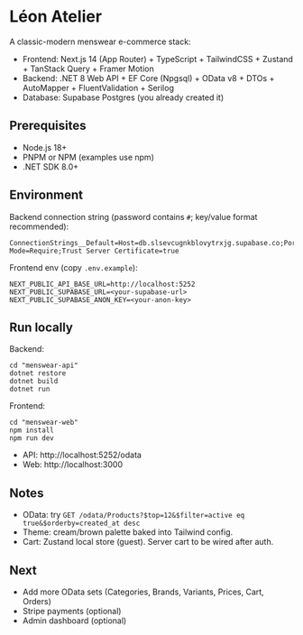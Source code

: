 # Léon Atelier

A classic-modern menswear e-commerce stack:

- Frontend: Next.js 14 (App Router) + TypeScript + TailwindCSS + Zustand + TanStack Query + Framer Motion
- Backend: .NET 8 Web API + EF Core (Npgsql) + OData v8 + DTOs + AutoMapper + FluentValidation + Serilog
- Database: Supabase Postgres (you already created it)

## Prerequisites

- Node.js 18+
- PNPM or NPM (examples use npm)
- .NET SDK 8.0+

## Environment

Backend connection string (password contains `#`; key/value format recommended):

```
ConnectionStrings__Default=Host=db.slsevcugnkblovytrxjg.supabase.co;Port=5432;Database=postgres;Username=postgres;Password=Menswear111666#;SSL Mode=Require;Trust Server Certificate=true
```

Frontend env (copy `.env.example`):

```
NEXT_PUBLIC_API_BASE_URL=http://localhost:5252
NEXT_PUBLIC_SUPABASE_URL=<your-supabase-url>
NEXT_PUBLIC_SUPABASE_ANON_KEY=<your-anon-key>
```

## Run locally

Backend:

```
cd "menswear-api"
dotnet restore
dotnet build
dotnet run
```

Frontend:

```
cd "menswear-web"
npm install
npm run dev
```

- API: http://localhost:5252/odata
- Web: http://localhost:3000

## Notes

- OData: try `GET /odata/Products?$top=12&$filter=active eq true&$orderby=created_at desc`
- Theme: cream/brown palette baked into Tailwind config.
- Cart: Zustand local store (guest). Server cart to be wired after auth.

## Next

- Add more OData sets (Categories, Brands, Variants, Prices, Cart, Orders)
- Stripe payments (optional)
- Admin dashboard (optional)

